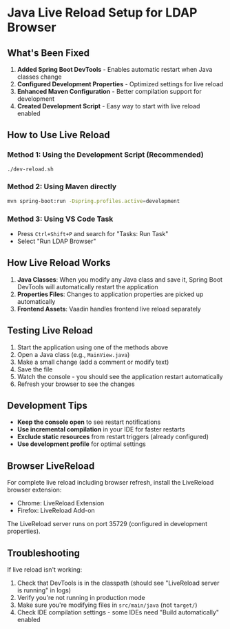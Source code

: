 # Java Live Reload Setup for LDAP Browser

## What's Been Fixed

1. **Added Spring Boot DevTools** - Enables automatic restart when Java classes change
2. **Configured Development Properties** - Optimized settings for live reload
3. **Enhanced Maven Configuration** - Better compilation support for development
4. **Created Development Script** - Easy way to start with live reload enabled

## How to Use Live Reload

### Method 1: Using the Development Script (Recommended)
```bash
./dev-reload.sh
```

### Method 2: Using Maven directly
```bash
mvn spring-boot:run -Dspring.profiles.active=development
```

### Method 3: Using VS Code Task
- Press `Ctrl+Shift+P` and search for "Tasks: Run Task"
- Select "Run LDAP Browser"

## How Live Reload Works

1. **Java Classes**: When you modify any Java class and save it, Spring Boot DevTools will automatically restart the application
2. **Properties Files**: Changes to application properties are picked up automatically
3. **Frontend Assets**: Vaadin handles frontend live reload separately

## Testing Live Reload

1. Start the application using one of the methods above
2. Open a Java class (e.g., `MainView.java`)
3. Make a small change (add a comment or modify text)
4. Save the file
5. Watch the console - you should see the application restart automatically
6. Refresh your browser to see the changes

## Development Tips

- **Keep the console open** to see restart notifications
- **Use incremental compilation** in your IDE for faster restarts
- **Exclude static resources** from restart triggers (already configured)
- **Use development profile** for optimal settings

## Browser LiveReload

For complete live reload including browser refresh, install the LiveReload browser extension:
- Chrome: LiveReload Extension
- Firefox: LiveReload Add-on

The LiveReload server runs on port 35729 (configured in development properties).

## Troubleshooting

If live reload isn't working:

1. Check that DevTools is in the classpath (should see "LiveReload server is running" in logs)
2. Verify you're not running in production mode
3. Make sure you're modifying files in `src/main/java` (not `target/`)
4. Check IDE compilation settings - some IDEs need "Build automatically" enabled
